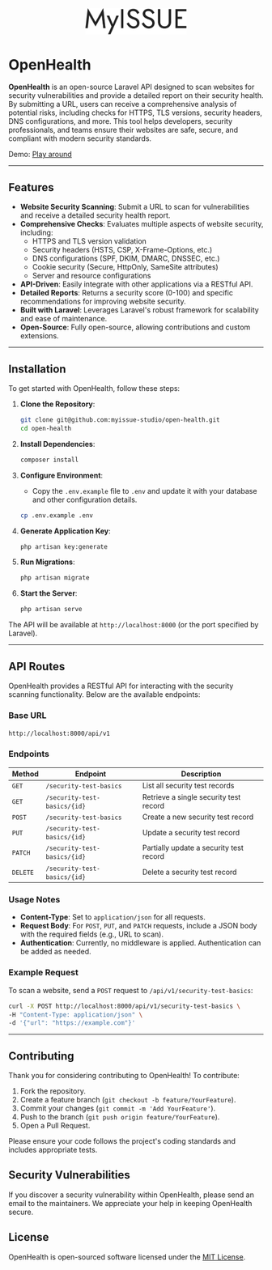 <p align="center">
  <img width="200" style="max-width: 100%;" src="./public/logo.svg" alt="OpenHealth Logo" />
</p>

# OpenHealth

**OpenHealth** is an open-source Laravel API designed to scan websites for security vulnerabilities and provide a detailed report on their security health. By submitting a URL, users can receive a comprehensive analysis of potential risks, including checks for HTTPS, TLS versions, security headers, DNS configurations, and more. This tool helps developers, security professionals, and teams ensure their websites are safe, secure, and compliant with modern security standards.

Demo: [Play around](https://www.myissue.studio)

---

## Features

-   **Website Security Scanning**: Submit a URL to scan for vulnerabilities and receive a detailed security health report.
-   **Comprehensive Checks**: Evaluates multiple aspects of website security, including:
    -   HTTPS and TLS version validation
    -   Security headers (HSTS, CSP, X-Frame-Options, etc.)
    -   DNS configurations (SPF, DKIM, DMARC, DNSSEC, etc.)
    -   Cookie security (Secure, HttpOnly, SameSite attributes)
    -   Server and resource configurations
-   **API-Driven**: Easily integrate with other applications via a RESTful API.
-   **Detailed Reports**: Returns a security score (0-100) and specific recommendations for improving website security.
-   **Built with Laravel**: Leverages Laravel's robust framework for scalability and ease of maintenance.
-   **Open-Source**: Fully open-source, allowing contributions and custom extensions.

---

## Installation

To get started with OpenHealth, follow these steps:

1. **Clone the Repository**:

    ```bash
    git clone git@github.com:myissue-studio/open-health.git
    cd open-health
    ```

2. **Install Dependencies**:

    ```bash
    composer install
    ```

3. **Configure Environment**:

    - Copy the `.env.example` file to `.env` and update it with your database and other configuration details.

    ```bash
    cp .env.example .env
    ```

4. **Generate Application Key**:

    ```bash
    php artisan key:generate
    ```

5. **Run Migrations**:

    ```bash
    php artisan migrate
    ```

6. **Start the Server**:
    ```bash
    php artisan serve
    ```

The API will be available at `http://localhost:8000` (or the port specified by Laravel).

---

## API Routes

OpenHealth provides a RESTful API for interacting with the security scanning functionality. Below are the available endpoints:

### Base URL

`http://localhost:8000/api/v1`

### Endpoints

| Method   | Endpoint                     | Description                             |
| -------- | ---------------------------- | --------------------------------------- |
| `GET`    | `/security-test-basics`      | List all security test records          |
| `GET`    | `/security-test-basics/{id}` | Retrieve a single security test record  |
| `POST`   | `/security-test-basics`      | Create a new security test record       |
| `PUT`    | `/security-test-basics/{id}` | Update a security test record           |
| `PATCH`  | `/security-test-basics/{id}` | Partially update a security test record |
| `DELETE` | `/security-test-basics/{id}` | Delete a security test record           |

### Usage Notes

-   **Content-Type**: Set to `application/json` for all requests.
-   **Request Body**: For `POST`, `PUT`, and `PATCH` requests, include a JSON body with the required fields (e.g., URL to scan).
-   **Authentication**: Currently, no middleware is applied. Authentication can be added as needed.

### Example Request

To scan a website, send a `POST` request to `/api/v1/security-test-basics`:

```bash
curl -X POST http://localhost:8000/api/v1/security-test-basics \
-H "Content-Type: application/json" \
-d '{"url": "https://example.com"}'
```

---

## Contributing

Thank you for considering contributing to OpenHealth! To contribute:

1. Fork the repository.
2. Create a feature branch (`git checkout -b feature/YourFeature`).
3. Commit your changes (`git commit -m 'Add YourFeature'`).
4. Push to the branch (`git push origin feature/YourFeature`).
5. Open a Pull Request.

Please ensure your code follows the project's coding standards and includes appropriate tests.

## Security Vulnerabilities

If you discover a security vulnerability within OpenHealth, please send an email to the maintainers. We appreciate your help in keeping OpenHealth secure.

## License

OpenHealth is open-sourced software licensed under the [MIT License](https://opensource.org/licenses/MIT).
